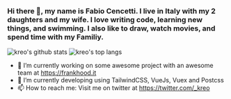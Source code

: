 ### Hi there 👋, my name is Fabio Cencetti. I live in Italy with my 2 daughters and my wife. I love writing code, learning new things, and swimming. I also like to draw, watch movies, and spend time with my Familiy.

![kreo's github stats](https://github-readme-stats.vercel.app/api?username=kreo&show_icons=true&title_color=fff&icon_color=79ff97&text_color=9f9f9f&bg_color=151515&count_private=true&include_all_commits=true&layout=compact)
![kreo's top langs](https://github-readme-stats.vercel.app/api/top-langs?username=kreo&show_icons=true&title_color=fff&icon_color=79ff97&text_color=9f9f9f&bg_color=151515&hide=swift,scss&langs_count=10&layout=compact)


- 🔭 I’m currently working on some awesome project with an awesome team at https://frankhood.it
- 🌱 I’m currently developing using TailwindCSS, VueJs, Vuex and Postcss
- 📫 How to reach me: Visit me on twitter at https://twitter.com/_kreo


